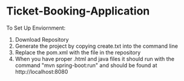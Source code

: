 # Ticket-Booking-Application
To Set Up Enviornment:
1. Download Repository
2. Generate the project by copying create.txt into the command line
3. Replace the pom.xml with the file in the repository
4. When you have proper .html and java files it should run with the command "mvn spring-boot:run" and should be found at http://localhost:8080
